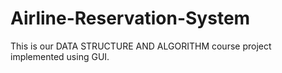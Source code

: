 # Airline-Reservation-System
This is our DATA STRUCTURE AND ALGORITHM course project implemented using GUI.
